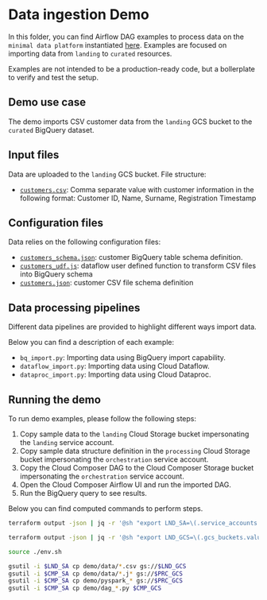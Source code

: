 # Data ingestion Demo

In this folder, you can find Airflow DAG examples to process data on the `minimal data platform` instantiated [here](../). Examples are focused on importing data from `landing` to `curated` resources.

Examples are not intended to be a production-ready code, but a bollerplate to verify and test the setup.

## Demo use case

The demo imports CSV customer data from the `landing` GCS bucket to the `curated` BigQuery dataset.

## Input files

Data are uploaded to the `landing` GCS bucket. File structure:

- [`customers.csv`](./data/customers.csv): Comma separate value with customer information in the following format: Customer ID, Name, Surname, Registration Timestamp

## Configuration files

Data relies on the following configuration files:

- [`customers_schema.json`](./data/customers_schema.json): customer BigQuery table schema definition.
- [`customers_udf.js`](./data/customers_udf.js): dataflow user defined function to transform CSV files into BigQuery schema
- [`customers.json`](./data/customers.json): customer CSV file schema definition

## Data processing pipelines

Different data pipelines are provided to highlight different ways import data.

Below you can find a description of each example:

- `bq_import.py`: Importing data using BigQuery import capability.
- `dataflow_import.py`: Importing data using Cloud Dataflow.
- `dataproc_import.py`: Importing data using Cloud Dataproc.

## Running the demo

To run demo examples, please follow the following steps:

1. Copy sample data to the `landing` Cloud Storage bucket impersonating the `landing` service account.
1. Copy sample data structure definition in the `processing` Cloud Storage bucket impersonating the `orchestration` service account.
1. Copy the Cloud Composer DAG to the Cloud Composer Storage bucket impersonating the `orchestration` service account.
1. Open the Cloud Composer Airflow UI and run the imported DAG.
1. Run the BigQuery query to see results.

Below you can find computed commands to perform steps.

```bash
terraform output -json | jq -r '@sh "export LND_SA=\(.service_accounts.value.landing)\nexport PRC_SA=\(.service_accounts.value.processing)\nexport CMP_SA=\(.service_accounts.value.composer)"' > env.sh

terraform output -json | jq -r '@sh "export LND_GCS=\(.gcs_buckets.value.landing)\nexport PRC_GCS=\(.gcs_buckets.value.processing)\nexport CUR_GCS=\(.gcs_buckets.value.curated)\nexport CMP_GCS=\(.composer.value.dag_bucket)"' >> env.sh

source ./env.sh

gsutil -i $LND_SA cp demo/data/*.csv gs://$LND_GCS
gsutil -i $CMP_SA cp demo/data/*.j* gs://$PRC_GCS
gsutil -i $CMP_SA cp demo/pyspark_* gs://$PRC_GCS
gsutil -i $CMP_SA cp demo/dag_*.py $CMP_GCS
```
